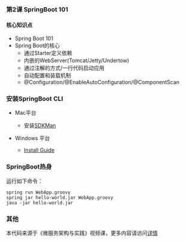 ### 第2课 SpringBoot 101

#### 核心知识点

* Spring Boot 101
* Spring Boot的核心
	* 通过Starter定义依赖
	* 内嵌的WebServer(Tomcat/Jetty/Undertow)
	* 通过注解的方式/一行代码启动应用
	* 自动配置和装载机制
	* @Configuration/@EnableAutoConfiguration/@ComponentScan

### 安装SpringBoot CLI

* Mac平台

	* 安装[SDKMan](http://sdkman.io)

* Windows 平台

	* [Install Guide](https://docs.spring.io/spring-boot/docs/current/reference/html/getting-started-installing-spring-boot.html#getting-started-manual-cli-installation)

### SpringBoot热身

运行如下命令：

```
spring run WebApp.groovy
spring jar hello-world.jar WebApp.groovy
java -jar hello-world.jar
```

### 其他

本代码来源于《微服务架构与实践》视频课，更多内容请访问[详情](http://www.stuq.org/course/1149)